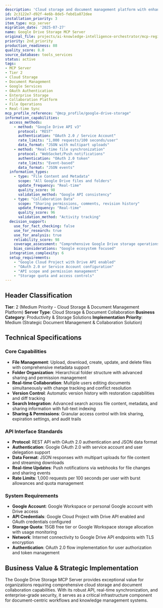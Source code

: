 ```yaml
---
description: 'Cloud storage and document management platform with enhanced enterprise features. Google Drive storage server providing comprehensive file operations, real-time collaboration, and advanced document workflow automation with enterprise security.'
id: 2c3122e7-d92f-4e6b-8de5-febd1a872dee
installation_priority: 3
item_type: mcp_server
migration_date: '2025-07-27'
name: Google Drive Storage MCP Server
original_file: projects/ai-knowledge-intelligence-orchestrator/mcp-registry/detailed-profiles/tier-2/google-drive-storage-server-profile.md
priority: 2nd_priority
production_readiness: 88
quality_score: 8.0
source_database: tools_services
status: active
tags:
- MCP Server
- Tier 2
- Cloud Storage
- Document Management
- Google Services
- OAuth Authentication
- Enterprise Storage
- Collaboration Platform
- File Operations
- Real-time Sync
mcp_profile_reference: "@mcp_profile/google-drive-storage"
information_capabilities:
  access_methods:
    - method: "Google Drive API v3"
      protocol: "REST"
      authentication: "OAuth 2.0 / Service Account"
      rate_limits: "1,000 requests/100 seconds/user"
      data_format: "JSON with multipart uploads"
    - method: "Real-time file synchronization"
      protocol: "WebSocket/Push notifications"
      authentication: "OAuth 2.0 token"
      rate_limits: "Event-based"
      data_format: "JSON events"
  information_types:
    - type: "File Content and Metadata"
      scope: "All Google Drive files and folders"
      update_frequency: "Real-time"
      quality_score: 98
      validation_method: "Google API consistency"
    - type: "Collaboration Data"
      scope: "Sharing permissions, comments, revision history"
      update_frequency: "Real-time"
      quality_score: 96
      validation_method: "Activity tracking"
  decision_support:
    use_for_fact_checking: false
    use_for_research: true
    use_for_analysis: true
    reliability_score: 98
    coverage_assessment: "Comprehensive Google Drive storage operations"
    bias_considerations: "Google ecosystem focused"
  integration_complexity: 6
  setup_requirements:
    - "Google Cloud Project with Drive API enabled"
    - "OAuth 2.0 or Service Account configuration"
    - "API scope and permission management"
    - "Storage quota and access controls"
---
```


## Header Classification
**Tier**: 2 (Medium Priority - Cloud Storage & Document Management Platform)
**Server Type**: Cloud Storage & Document Collaboration
**Business Category**: Productivity & Storage Solutions
**Implementation Priority**: Medium (Strategic Document Management & Collaboration Solution)

## Technical Specifications

### Core Capabilities
- **File Management**: Upload, download, create, update, and delete files with comprehensive metadata support
- **Folder Organization**: Hierarchical folder structure with advanced sharing and permission management
- **Real-time Collaboration**: Multiple users editing documents simultaneously with change tracking and conflict resolution
- **Version Control**: Automatic version history with restoration capabilities and diff tracking
- **Search Integration**: Advanced search across file content, metadata, and sharing information with full-text indexing
- **Sharing & Permissions**: Granular access control with link sharing, expiration settings, and audit trails

### API Interface Standards
- **Protocol**: REST API with OAuth 2.0 authentication and JSON data format
- **Authentication**: Google OAuth 2.0 with service account and user delegation support
- **Data Format**: JSON responses with multipart uploads for file content and streaming downloads
- **Real-time Updates**: Push notifications via webhooks for file changes and sharing events
- **Rate Limits**: 1,000 requests per 100 seconds per user with burst allowances and quota management

### System Requirements
- **Google Account**: Google Workspace or personal Google account with Drive access
- **API Credentials**: Google Cloud Project with Drive API enabled and OAuth credentials configured
- **Storage Quota**: 15GB free tier or Google Workspace storage allocation with usage monitoring
- **Network**: Internet connectivity to Google Drive API endpoints with TLS encryption
- **Authentication**: OAuth 2.0 flow implementation for user authorization and token management

## Business Value & Strategic Implementation

The Google Drive Storage MCP Server provides exceptional value for organizations requiring comprehensive cloud storage and document collaboration capabilities. With its robust API, real-time synchronization, and enterprise-grade security, it serves as a critical infrastructure component for document-centric workflows and knowledge management systems.